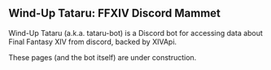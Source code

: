 ## Wind-Up Tataru: FFXIV Discord Mammet

Wind-Up Tataru (a.k.a. tataru-bot) is a Discord bot for accessing data about Final Fantasy XIV from discord, backed by XIVApi.

These pages (and the bot itself) are under construction.